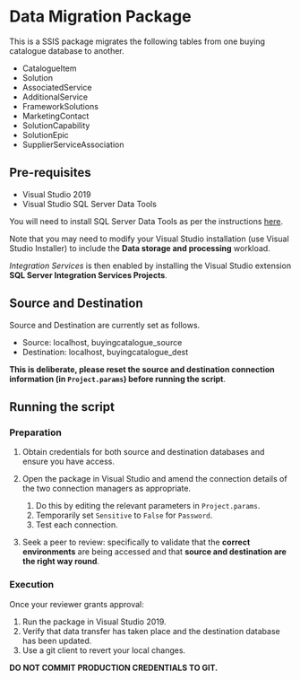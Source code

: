 # Data Migration Package

This is a SSIS package migrates the following tables from one buying catalogue database to another.

* CatalogueItem
* Solution
* AssociatedService
* AdditionalService
* FrameworkSolutions
* MarketingContact
* SolutionCapability
* SolutionEpic
* SupplierServiceAssociation

## Pre-requisites

* Visual Studio 2019
* Visual Studio SQL Server Data Tools

You will need to install SQL Server Data Tools as per the instructions [here](https://docs.microsoft.com/en-us/sql/ssdt/download-sql-server-data-tools-ssdt?view=sql-server-ver15).

Note that you may need to modify your Visual Studio installation (use Visual Studio Installer) to include the **Data storage and processing** workload.

*Integration Services* is then enabled by installing the Visual Studio extension **SQL Server Integration Services Projects**.

## Source and Destination

Source and Destination are currently set as follows.

* Source: localhost, buyingcatalogue_source
* Destination: localhost, buyingcatalogue_dest

**This is deliberate, please reset the source and destination connection information (in `Project.params`) before running the script**.

## Running the script

### Preparation

1. Obtain credentials for both source and destination databases and ensure you have access.

1. Open the package in Visual Studio and amend the connection details of the two connection managers as appropriate.
    1. Do this by editing the relevant parameters in `Project.params`.
    2. Temporarily set `Sensitive` to `False` for `Password`.
    3. Test each connection.

1. Seek a peer to review: specifically to validate that the **correct environments** are being accessed and that **source and destination are the right way round**.

### Execution

Once your reviewer grants approval:

1. Run the package in Visual Studio 2019.
2. Verify that data transfer has taken place and the destination database has been updated.
3. Use a git client to revert your local changes.

**DO NOT COMMIT PRODUCTION CREDENTIALS TO GIT.**
